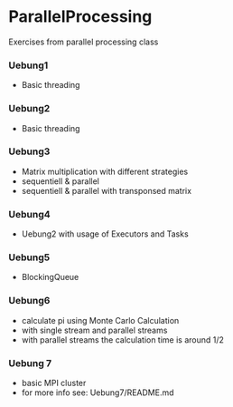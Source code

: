 # ParallelProcessing
Exercises from parallel processing class

### Uebung1
* Basic threading

### Uebung2
* Basic threading

### Uebung3
* Matrix multiplication with different strategies
* sequentiell & parallel
* sequentiell & parallel with transponsed matrix

### Uebung4
* Uebung2 with usage of Executors and Tasks

### Uebung5
* BlockingQueue

### Uebung6
* calculate pi using Monte Carlo Calculation
* with single stream and parallel streams
* with parallel streams the calculation time is around 1/2

### Uebung 7
* basic MPI cluster
* for more info see: Uebung7/README.md
